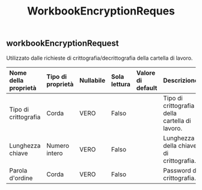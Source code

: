 ﻿---
title: WorkbookEncryptionReques
second_title: Aspose.Cells Cloud Documen
type: docs
url: /it/specification/model/workbookencryptionrequest/
description: "Aspose.Cells Specifica del modello cloud: WorkbookEncryptionRequest. Gestisci facilmente Excel e altri fogli di calcolo con funzionalità come apertura, generazione, modifica, divisione, unione, confronto e conversione"
kwords: Excel, Office, Foglio di calcolo, Cloud REST API, WorkbookEncryptionRequest
weight: 50
---
## **workbookEncryptionRequest**

 Utilizzato dalle richieste di crittografia/decrittografia della cartella di lavoro.

| Nome della proprietà| Tipo di proprietà| Nullabile| Sola lettura| Valore di default| Descrizione|
|:- |:- |:- |:- |:- |:- |
| Tipo di crittografia| Corda| VERO| Falso|| Tipo di crittografia della cartella di lavoro.|
| Lunghezza chiave| Numero intero| VERO| Falso|| Lunghezza della chiave di crittografia.|
| Parola d'ordine| Corda| VERO| Falso|| Password di crittografia.|

